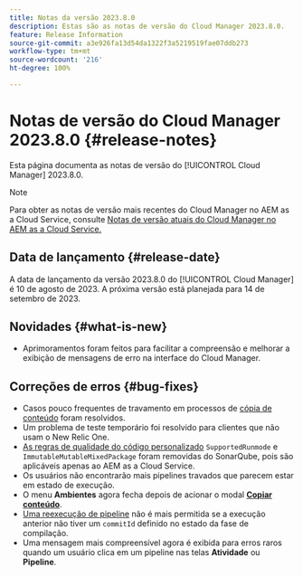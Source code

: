 ```yaml
---
title: Notas da versão 2023.8.0
description: Estas são as notas de versão do Cloud Manager 2023.8.0.
feature: Release Information
source-git-commit: a3e926fa13d54da1322f3a5219519fae07ddb273
workflow-type: tm+mt
source-wordcount: '216'
ht-degree: 100%

---
```



# Notas de versão do Cloud Manager 2023.8.0 {#release-notes}

Esta página documenta as notas de versão do [!UICONTROL Cloud Manager] 2023.8.0.

>[!NOTE]
>
>Para obter as notas de versão mais recentes do Cloud Manager no AEM as a Cloud Service, consulte [Notas de versão atuais do Cloud Manager no AEM as a Cloud Service.](https://experienceleague.adobe.com/docs/experience-manager-cloud-service/content/implementing/using-cloud-manager/release-notes-cloud-manager/release-notes-cm-current.html?lang=pt-BR)

## Data de lançamento {#release-date}

A data de lançamento da versão 2023.8.0 do [!UICONTROL Cloud Manager] é 10 de agosto de 2023. A próxima versão está planejada para 14 de setembro de 2023.

## Novidades {#what-is-new}

* Aprimoramentos foram feitos para facilitar a compreensão e melhorar a exibição de mensagens de erro na interface do Cloud Manager.

## Correções de erros {#bug-fixes}

* Casos pouco frequentes de travamento em processos de [cópia de conteúdo](/help/using/content-copy.md) foram resolvidos.
* Um problema de teste temporário foi resolvido para clientes que não usam o New Relic One.
* [As regras de qualidade do código personalizado](/help/using/custom-code-quality-rules.md) `SupportedRunmode` e `ImmutableMutableMixedPackage` foram removidas do SonarQube, pois são aplicáveis apenas ao AEM as a Cloud Service.
* Os usuários não encontrarão mais pipelines travados que parecem estar em estado de execução.
* O menu **Ambientes** agora fecha depois de acionar o modal **[Copiar conteúdo](/help/using/content-copy.md)**.
* [Uma reexecução de pipeline](/help/using/code-deployment.md#reexecute-deployment) não é mais permitida se a execução anterior não tiver um `commitId` definido no estado da fase de compilação.
* Uma mensagem mais compreensível agora é exibida para erros raros quando um usuário clica em um pipeline nas telas **Atividade** ou **Pipeline**.